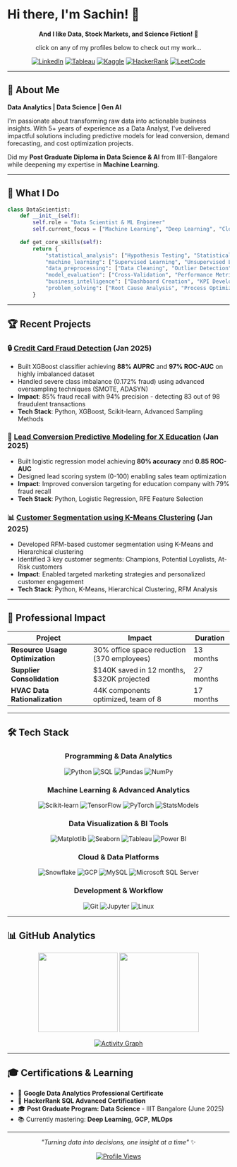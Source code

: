 # Hi there, I'm Sachin! 👋


<div align="center">
  
**And I like Data, Stock Markets, and Science Fiction! 🚀**

click on any of my profiles below to check out my work...


  
[![LinkedIn](https://img.shields.io/badge/-LinkedIn-0077B5?style=for-the-badge&logo=linkedin&logoColor=white)](https://linkedin.com/in/sachinkanchan)
[![Tableau](https://img.shields.io/badge/-Tableau-E97627?style=for-the-badge&logo=tableau&logoColor=white)](https://public.tableau.com/app/profile/sachin.kanchan/vizzes)
[![Kaggle](https://img.shields.io/badge/-Kaggle-20BEFF?style=for-the-badge&logo=kaggle&logoColor=white)](https://kaggle.com/sachinkanchan92)
[![HackerRank](https://img.shields.io/badge/-HackerRank-2EC866?style=for-the-badge&logo=hackerrank&logoColor=white)](https://hackerrank.com/sachin_kanchan)
[![LeetCode](https://img.shields.io/badge/-LeetCode-FFA116?style=for-the-badge&logo=leetcode&logoColor=black)](https://leetcode.com/sachin_kanchan)

</div>


---
  
</div>

## 🎯 About Me

**Data Analytics | Data Science | Gen AI**

I'm passionate about transforming raw data into actionable business insights. With 5+ years of experience as a Data Analyst, I've delivered impactful solutions including predictive models for lead conversion, demand forecasting, and cost optimization projects.

Did my **Post Graduate Diploma in Data Science & AI** from IIIT-Bangalore while deepening my expertise in **Machine Learning**.

---

## 🚀 What I Do

```python
class DataScientist:
    def __init__(self):
        self.role = "Data Scientist & ML Engineer"
        self.current_focus = ["Machine Learning", "Deep Learning", "Cloud Analytics"]
    
    def get_core_skills(self):
        return {
            "statistical_analysis": ["Hypothesis Testing", "Statistical Modeling"],
            "machine_learning": ["Supervised Learning", "Unsupervised Learning", "Feature Engineering"],
            "data_preprocessing": ["Data Cleaning", "Outlier Detection", "Class Imbalance Handling"],
            "model_evaluation": ["Cross-Validation", "Performance Metrics", "Model Selection"],
            "business_intelligence": ["Dashboard Creation", "KPI Development", "Stakeholder Communication"],
            "problem_solving": ["Root Cause Analysis", "Process Optimization", "Strategic Recommendations"]
        }
```

---

## 🏆 Recent Projects

### 🔒 **[Credit Card Fraud Detection](https://github.com/sachin-kanchan/credit-card-fraud-detection)** (Jan 2025)
- Built XGBoost classifier achieving **88% AUPRC** and **97% ROC-AUC** on highly imbalanced dataset
- Handled severe class imbalance (0.172% fraud) using advanced oversampling techniques (SMOTE, ADASYN)
- **Impact**: 85% fraud recall with 94% precision - detecting 83 out of 98 fraudulent transactions
- **Tech Stack**: Python, XGBoost, Scikit-learn, Advanced Sampling Methods

### 🎯 **[Lead Conversion Predictive Modeling for X Education](https://github.com/sachin-kanchan/lead-conversion-prediction)** (Jan 2025)
- Built logistic regression model achieving **80% accuracy** and **0.85 ROC-AUC**
- Designed lead scoring system (0-100) enabling sales team optimization
- **Impact**: Improved conversion targeting for education company with 79% fraud recall
- **Tech Stack**: Python, Logistic Regression, RFE Feature Selection

### 📊 **[Customer Segmentation using K-Means Clustering](https://github.com/sachin-kanchan/kmeans_clustering_customer_segmentation)** (Jan 2025)
- Developed RFM-based customer segmentation using K-Means and Hierarchical clustering
- Identified 3 key customer segments: Champions, Potential Loyalists, At-Risk customers
- **Impact**: Enabled targeted marketing strategies and personalized customer engagement
- **Tech Stack**: Python, K-Means, Hierarchical Clustering, RFM Analysis

---

## 💼 Professional Impact

| Project | Impact | Duration |
|---------|--------|----------|
| **Resource Usage Optimization** | 30% office space reduction (370 employees) | 13 months |
| **Supplier Consolidation** | $140K saved in 12 months, $320K projected | 27 months |
| **HVAC Data Rationalization** | 44K components optimized, team of 8 | 17 months |

---

## 🛠️ Tech Stack

<div align="center">

### **Programming & Data Analytics**
![Python](https://img.shields.io/badge/-Python-3776AB?style=for-the-badge&logo=python&logoColor=white)
![SQL](https://img.shields.io/badge/-SQL-4479A1?style=for-the-badge&logo=postgresql&logoColor=white)
![Pandas](https://img.shields.io/badge/-Pandas-150458?style=for-the-badge&logo=pandas&logoColor=white)
![NumPy](https://img.shields.io/badge/-NumPy-013243?style=for-the-badge&logo=numpy&logoColor=white)

### **Machine Learning & Advanced Analytics**
![Scikit-learn](https://img.shields.io/badge/-ScikitLearn-F7931E?style=for-the-badge&logo=scikit-learn&logoColor=white)
![TensorFlow](https://img.shields.io/badge/-TensorFlow-FF6F00?style=for-the-badge&logo=tensorflow&logoColor=white)
![PyTorch](https://img.shields.io/badge/-PyTorch-EE4C2C?style=for-the-badge&logo=pytorch&logoColor=white)
![StatsModels](https://img.shields.io/badge/-StatsModels-4B8BBE?style=for-the-badge&logo=python&logoColor=white)

### **Data Visualization & BI Tools**
![Matplotlib](https://img.shields.io/badge/-Matplotlib-11557c?style=for-the-badge&logo=python&logoColor=white)
![Seaborn](https://img.shields.io/badge/-Seaborn-3776AB?style=for-the-badge&logo=python&logoColor=white)
![Tableau](https://img.shields.io/badge/-Tableau-E97627?style=for-the-badge&logo=tableau&logoColor=white)
![Power BI](https://img.shields.io/badge/-Power_BI-F2C811?style=for-the-badge&logo=powerbi&logoColor=black)

### **Cloud & Data Platforms**
![Snowflake](https://img.shields.io/badge/-Snowflake-29B5E8?style=for-the-badge&logo=snowflake&logoColor=white)
![GCP](https://img.shields.io/badge/-Google_Cloud-4285F4?style=for-the-badge&logo=google-cloud&logoColor=white)
![MySQL](https://img.shields.io/badge/-MySQL-4479A1?style=for-the-badge&logo=mysql&logoColor=white)
![Microsoft SQL Server](https://img.shields.io/badge/-Microsoft%20SQL%20Server-CC2927?style=for-the-badge&logo=microsoft-sql-server&logoColor=white)

### **Development & Workflow**
![Git](https://img.shields.io/badge/-Git-F05032?style=for-the-badge&logo=git&logoColor=white)
![Jupyter](https://img.shields.io/badge/-Jupyter-F37626?style=for-the-badge&logo=jupyter&logoColor=white)
![Linux](https://img.shields.io/badge/-Linux-FCC624?style=for-the-badge&logo=linux&logoColor=black)

</div>

---

## 📊 GitHub Analytics

<div align="center">
  
  <img height="180em" src="https://github-readme-stats.vercel.app/api?username=sachin-kanchan&show_icons=true&theme=tokyonight&include_all_commits=true&count_private=true"/>
  <img height="180em" src="https://github-readme-stats.vercel.app/api/top-langs/?username=sachin-kanchan&layout=compact&langs_count=8&theme=tokyonight"/>
  
</div>

<div align="center">
  
  [![Activity Graph](https://github-readme-activity-graph.vercel.app/graph?username=sachin-kanchan&theme=tokyo-night)](https://github.com/sachin-kanchan)
  
</div>

---

## 🎓 Certifications & Learning

- 📜 **Google Data Analytics Professional Certificate**
- 📜 **HackerRank SQL Advanced Certification** 
- 🎓 **Post Graduate Program: Data Science** - IIIT Bangalore (June 2025)
- 📚 Currently mastering: **Deep Learning**, **GCP**, **MLOps**

---


<div align="center">
  
  *"Turning data into decisions, one insight at a time"* ✨
  
 
  [![Profile Views](https://komarev.com/ghpvc/?username=sachin-kanchan&label=Profile%20views&color=0e75b6&style=flat)](https://github.com/sachin-kanchan)
</div>
